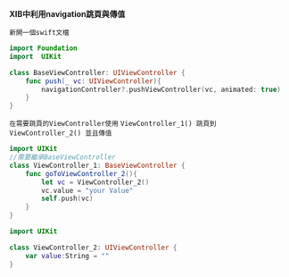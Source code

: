 **XIB中利用navigation跳頁與傳值**



`新開一個swift文檔`
```swift
import Foundation
import  UIKit

class BaseViewController: UIViewController {
    func push(_ vc: UIViewController){
        navigationController?.pushViewController(vc, animated: true)
    }
}
```

`在需要跳頁的ViewController使用`
`ViewController_1() 跳頁到 ViewController_2() 並且傳值`

```swift
import UIKit
//需要繼承BaseViewController
class ViewController_1: BaseViewController {
    func goToViewController_2(){
        let vc = ViewController_2()
        vc.value = "your Value"
        self.push(vc)
    }
}
```

```swift
import UIKit

class ViewController_2: UIViewController {
    var value:String = ""
}
```
